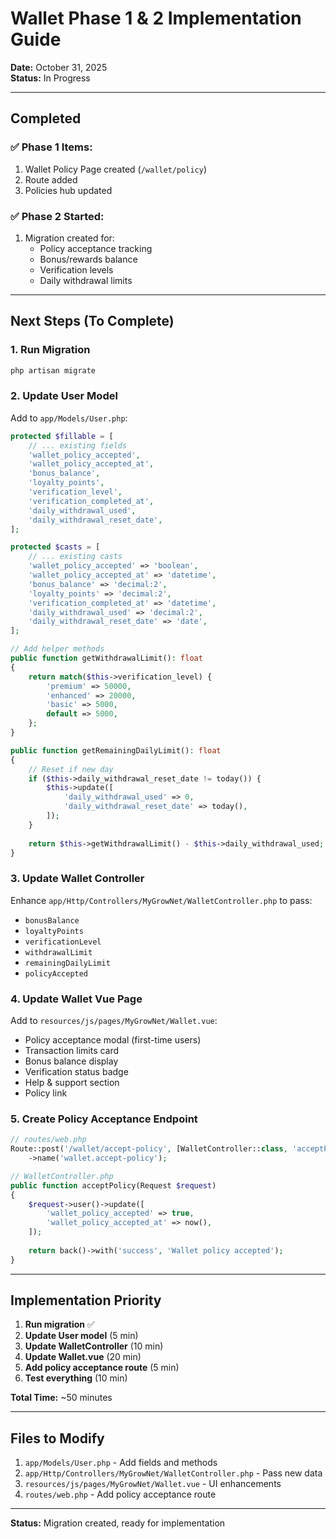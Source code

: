 # Wallet Phase 1 & 2 Implementation Guide

**Date:** October 31, 2025  
**Status:** In Progress

---

## Completed

### ✅ Phase 1 Items:
1. Wallet Policy Page created (`/wallet/policy`)
2. Route added
3. Policies hub updated

### ✅ Phase 2 Started:
1. Migration created for:
   - Policy acceptance tracking
   - Bonus/rewards balance
   - Verification levels
   - Daily withdrawal limits

---

## Next Steps (To Complete)

### 1. Run Migration
```bash
php artisan migrate
```

### 2. Update User Model
Add to `app/Models/User.php`:
```php
protected $fillable = [
    // ... existing fields
    'wallet_policy_accepted',
    'wallet_policy_accepted_at',
    'bonus_balance',
    'loyalty_points',
    'verification_level',
    'verification_completed_at',
    'daily_withdrawal_used',
    'daily_withdrawal_reset_date',
];

protected $casts = [
    // ... existing casts
    'wallet_policy_accepted' => 'boolean',
    'wallet_policy_accepted_at' => 'datetime',
    'bonus_balance' => 'decimal:2',
    'loyalty_points' => 'decimal:2',
    'verification_completed_at' => 'datetime',
    'daily_withdrawal_used' => 'decimal:2',
    'daily_withdrawal_reset_date' => 'date',
];

// Add helper methods
public function getWithdrawalLimit(): float
{
    return match($this->verification_level) {
        'premium' => 50000,
        'enhanced' => 20000,
        'basic' => 5000,
        default => 5000,
    };
}

public function getRemainingDailyLimit(): float
{
    // Reset if new day
    if ($this->daily_withdrawal_reset_date != today()) {
        $this->update([
            'daily_withdrawal_used' => 0,
            'daily_withdrawal_reset_date' => today(),
        ]);
    }
    
    return $this->getWithdrawalLimit() - $this->daily_withdrawal_used;
}
```

### 3. Update Wallet Controller
Enhance `app/Http/Controllers/MyGrowNet/WalletController.php` to pass:
- `bonusBalance`
- `loyaltyPoints`
- `verificationLevel`
- `withdrawalLimit`
- `remainingDailyLimit`
- `policyAccepted`

### 4. Update Wallet Vue Page
Add to `resources/js/pages/MyGrowNet/Wallet.vue`:
- Policy acceptance modal (first-time users)
- Transaction limits card
- Bonus balance display
- Verification status badge
- Help & support section
- Policy link

### 5. Create Policy Acceptance Endpoint
```php
// routes/web.php
Route::post('/wallet/accept-policy', [WalletController::class, 'acceptPolicy'])
    ->name('wallet.accept-policy');

// WalletController.php
public function acceptPolicy(Request $request)
{
    $request->user()->update([
        'wallet_policy_accepted' => true,
        'wallet_policy_accepted_at' => now(),
    ]);
    
    return back()->with('success', 'Wallet policy accepted');
}
```

---

## Implementation Priority

1. **Run migration** ✅
2. **Update User model** (5 min)
3. **Update WalletController** (10 min)
4. **Update Wallet.vue** (20 min)
5. **Add policy acceptance route** (5 min)
6. **Test everything** (10 min)

**Total Time:** ~50 minutes

---

## Files to Modify

1. `app/Models/User.php` - Add fields and methods
2. `app/Http/Controllers/MyGrowNet/WalletController.php` - Pass new data
3. `resources/js/pages/MyGrowNet/Wallet.vue` - UI enhancements
4. `routes/web.php` - Add policy acceptance route

---

**Status:** Migration created, ready for implementation

